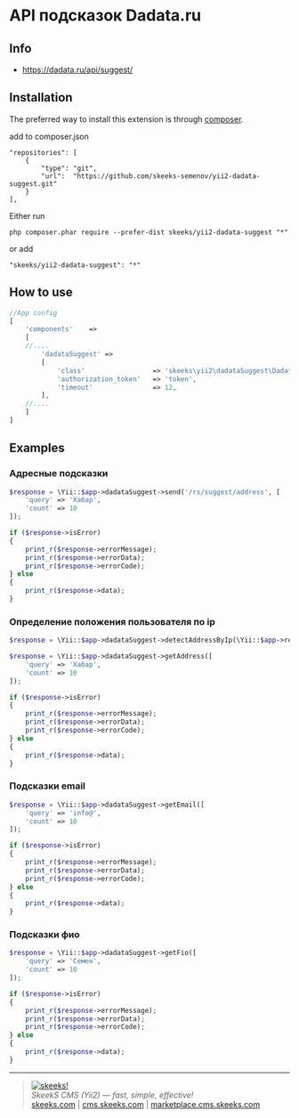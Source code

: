 API подсказок Dadata.ru
===================================

Info
------------
* https://dadata.ru/api/suggest/

Installation
------------

The preferred way to install this extension is through [composer](http://getcomposer.org/download/).

add to composer.json
```
"repositories": [
    {
        "type": "git",
        "url":  "https://github.com/skeeks-semenov/yii2-dadata-suggest.git"
    }
],
```

Either run

```
php composer.phar require --prefer-dist skeeks/yii2-dadata-suggest "*"
```

or add

```
"skeeks/yii2-dadata-suggest": "*"
```

How to use
----------

```php
//App config
[
    'components'    =>
    [
    //....
        'dadataSuggest' =>
        [
            'class'                 => 'skeeks\yii2\dadataSuggest\DadataSuggestApi',
            'authorization_token'   => 'token',
            'timeout'               => 12,
        ],
    //....
    ]
]

```

Examples
----------

### Адресные подсказки

```php
$response = \Yii::$app->dadataSuggest->send('/rs/suggest/address', [
    'query' => 'Хабар',
    'count' => 10
]);

if ($response->isError)
{
    print_r($response->errorMessage);
    print_r($response->errorData);
    print_r($response->errorCode);
} else
{
    print_r($response->data);
}
```

### Определение положения пользователя по ip
```php
$response = \Yii::$app->dadataSuggest->detectAddressByIp(\Yii::$app->request->userIP);
```

```php
$response = \Yii::$app->dadataSuggest->getAddress([
    'query' => 'Хабар',
    'count' => 10
]);

if ($response->isError)
{
    print_r($response->errorMessage);
    print_r($response->errorData);
    print_r($response->errorCode);
} else
{
    print_r($response->data);
}

```

### Подсказки email
```php
$response = \Yii::$app->dadataSuggest->getEmail([
    'query' => 'info@',
    'count' => 10
]);

if ($response->isError)
{
    print_r($response->errorMessage);
    print_r($response->errorData);
    print_r($response->errorCode);
} else
{
    print_r($response->data);
}


```

### Подсказки фио
```php
$response = \Yii::$app->dadataSuggest->getFio([
    'query' => 'Семен',
    'count' => 10
]);

if ($response->isError)
{
    print_r($response->errorMessage);
    print_r($response->errorData);
    print_r($response->errorCode);
} else
{
    print_r($response->data);
}

```
___

> [![skeeks!](https://gravatar.com/userimage/74431132/13d04d83218593564422770b616e5622.jpg)](http://skeeks.com)  
<i>SkeekS CMS (Yii2) — fast, simple, effective!</i>  
[skeeks.com](http://skeeks.com) | [cms.skeeks.com](http://cms.skeeks.com) | [marketplace.cms.skeeks.com](http://marketplace.cms.skeeks.com)

